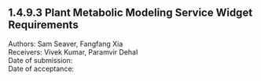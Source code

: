 1.4.9.3 Plant Metabolic Modeling Service Widget Requirements
------------------------------------------------------------------------------

Authors: Sam Seaver, Fangfang Xia  
Receivers: Vivek Kumar, Paramvir Dehal  
Date of submission:   
Date of acceptance:   


